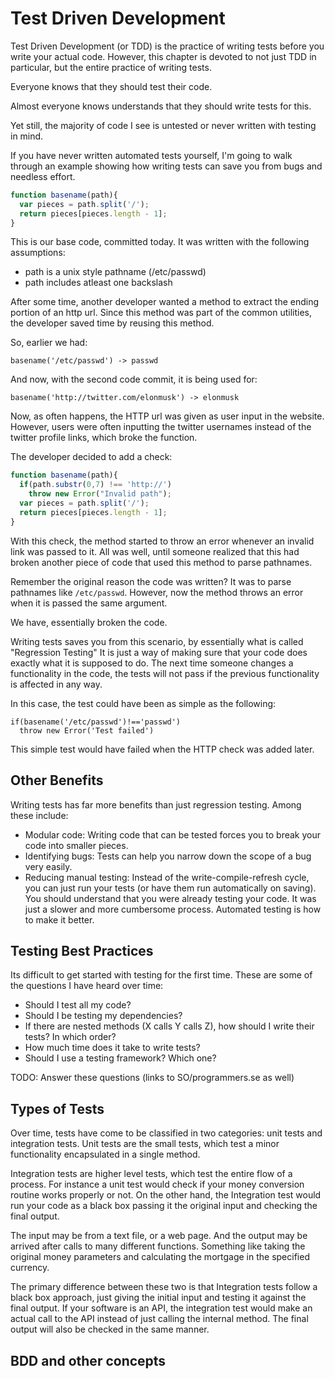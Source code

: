 # Test Driven Development

Test Driven Development (or TDD) is the practice of writing tests before you write your actual code. However, this chapter is devoted to not just TDD in particular, but the entire practice of writing tests.

Everyone knows that they should test their code.

Almost everyone knows understands that they should write tests for this.

Yet still, the majority of code I see is untested or never written with testing in mind.

If you have never written automated tests yourself, I'm going to walk through an example showing how writing tests can save you from bugs and needless effort.

```js
function basename(path){
  var pieces = path.split('/');
  return pieces[pieces.length - 1];
}
```

This is our base code, committed today. It was written with the following assumptions:

- path is a unix style pathname (/etc/passwd)
- path includes atleast one backslash

After some time, another developer wanted a method to extract the ending portion of an http url. Since this method was part of the common utilities, the developer saved time by reusing this method.

So, earlier we had:

```basename('/etc/passwd') -> passwd```

And now, with the second code commit, it is being used for:

```basename('http://twitter.com/elonmusk') -> elonmusk```

Now, as often happens, the HTTP url was given as user input in the website. However, users were often inputting the twitter usernames instead of the twitter profile links, which broke the function.

The developer decided to add a check:

```js
function basename(path){
  if(path.substr(0,7) !== 'http://')
    throw new Error("Invalid path");
  var pieces = path.split('/');
  return pieces[pieces.length - 1];
}
```

With this check, the method started to throw an error whenever an invalid link was passed to it. All was well, until someone realized that this had broken another piece of code that used this method to parse pathnames.

Remember the original reason the code was written? It was to parse pathnames like `/etc/passwd`. However, now the method throws an error when it is passed the same argument.

We have, essentially broken the code.

Writing tests saves you from this scenario, by essentially what is called "Regression Testing" It is just a way of making sure that your code does exactly what it is supposed to do. The next time someone changes a functionality in the code, the tests will not pass if the previous functionality is affected in any way.

In this case, the test could have been as simple as the following:

```
if(basename('/etc/passwd')!=='passwd')
  throw new Error('Test failed')
```

This simple test would have failed when the HTTP check was added later.

## Other Benefits

Writing tests has far more benefits than just regression testing. Among these include:

- Modular code: Writing code that can be tested forces you to break your code into smaller pieces.
- Identifying bugs: Tests can help you narrow down the scope of a bug very easily.
- Reducing manual testing: Instead of the write-compile-refresh cycle, you can just run your tests (or have them run automatically on saving). You should understand that you were already testing your code. It was just a slower and more cumbersome process. Automated testing is how to make it better.


## Testing Best Practices

Its difficult to get started with testing for the first time. These are some of the questions I have heard over time:

- Should I test all my code?
- Should I be testing my dependencies?
- If there are nested methods (X calls Y calls Z), how should I write their tests? In which order?
- How much time does it take to write tests?
- Should I use a testing framework? Which one?
 
TODO: Answer these questions (links to SO/programmers.se as well)

## Types of Tests

Over time, tests have come to be classified in two categories: unit tests and integration tests. Unit tests are the small tests, which test a minor functionality encapsulated in a single method.

Integration tests are higher level tests, which test the entire flow of a process. For instance a unit test would check if your money conversion routine works properly or not. On the other hand, the Integration test would run your code as a black box passing it the original input and checking the final output.

The input may be from a text file, or a web page. And the output may be arrived after calls to many different functions. Something like taking the original money parameters and calculating the mortgage in the specified currency.

The primary difference between these two is that Integration tests follow a black box approach, just giving the initial input and testing it against the final output. If your software is an API, the integration test would make an actual call to the API instead of just calling the internal method. The final output will also be checked in the same manner.

## BDD and other concepts








